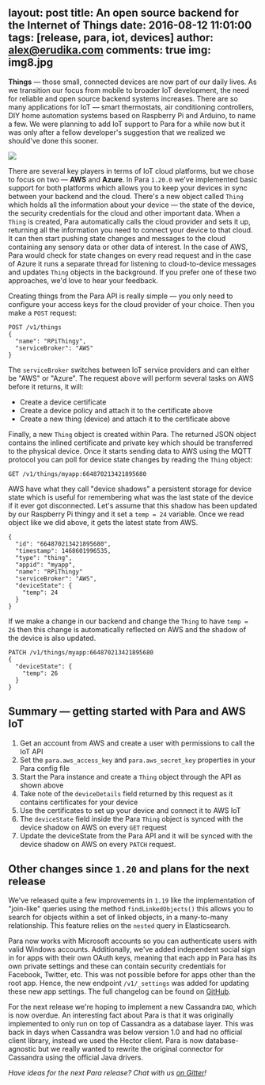 layout: post
title: An open source backend for the Internet of Things
date: 2016-08-12 11:01:00
tags: [release, para, iot, devices]
author: alex@erudika.com
comments: true
img: img8.jpg
---

**Things** — those small, connected devices are now part of our daily lives. As we transition our focus from mobile to broader IoT development, the need for reliable and open source backend systems increases. There are so many applications for IoT — smart thermostats, air conditioning controllers, DIY home automation systems based on Raspberry Pi and Arduino, to name a few. We were planning to add IoT support to Para for a while now but it was only after a fellow developer's suggestion that we realized we should've done this sooner. 

<!-- more -->

![](https://erudika.com/assets/img/blogpost_media6.png)

There are several key players in terms of IoT cloud platforms, but we chose to focus on two — **AWS** and **Azure**. In Para `1.20.0` we've implemented basic support for both platforms which allows you to keep your devices in sync between your backend and the cloud. There's a new object called `Thing` which holds all the information about your device — the state of the device, the security credentials for the cloud and other important data. When a `Thing` is created, Para automatically calls the cloud provider and sets it up, returning all the information you need to connect your device to that cloud. It can then start pushing state changes and messages to the cloud containing any sensory data or other data of interest. In the case of AWS, Para would check for state changes on every read request and in the case of Azure it runs a separate thread for listening to cloud-to-device messages and updates `Thing` objects in the background. If you prefer one of these two approaches, we'd love to hear your feedback. 

Creating things from the Para API is really simple — you only need to configure your access keys for the cloud provider of your choice. Then you make a `POST` request:

```
POST /v1/things
{
  "name": "RPiThingy",
  "serviceBroker": "AWS"
}
```

The `serviceBroker` switches between IoT service providers and can either be "AWS" or "Azure". The request above will perform several tasks on AWS before it returns, it will:
 
- Create a device certificate
- Create a device policy and attach it to the certificate above
- Create a new thing (device) and attach it to the certificate above

Finally, a new `Thing` object is created within Para. The returned JSON object contains the inlined certificate and private key which should be transferred to the physical device. Once it starts sending data to AWS using the MQTT protocol you can poll for device state changes by reading the `Thing` object:

```
GET /v1/things/myapp:664870213421895680
```

AWS have what they call "device shadows" a persistent storage for device state which is useful for remembering what was the last state of the device if it ever got disconnected. Let's assume that this shadow has been updated by our Raspberry Pi thingy and it set a `temp = 24` variable. Once we read object like we did above, it gets the latest state from AWS. 

```
{
  "id": "664870213421895680",
  "timestamp": 1468601996535,
  "type": "thing",
  "appid": "myapp",
  "name": "RPiThingy"
  "serviceBroker": "AWS",
  "deviceState": {
  	"temp": 24
  }
}
```

If we make a change in our backend and change the `Thing` to have `temp = 26` then this change is automatically reflected on AWS and the shadow of the device is also updated.

```
PATCH /v1/things/myapp:664870213421895680
{
  "deviceState": {
    "temp": 26
  }
}
```

## Summary — getting started with Para and AWS IoT

1. Get an account from AWS and create a user with permissions to call the IoT API
2. Set the `para.aws_access_key` and `para.aws_secret_key` properties in your Para config file
3. Start the Para instance and create a `Thing` object through the API as shown above
4. Take note of the `deviceDetails` field returned by this request as it contains certificates for your device
5. Use the certificates to set up your device and connect it to AWS IoT
6. The `deviceState` field inside the Para `Thing` object is synced with the device shadow on AWS on every `GET` request
7. Update the deviceState from the Para API and it will be synced with the device shadow on AWS on every `PATCH` request.

## Other changes since `1.20` and plans for the next release

We've released quite a few improvements in `1.19` like the implementation of "join-like" queries using the method `findLinkedObjects()` this allows you to search for objects within a set of linked objects, in a many-to-many relationship. This feature relies on the `nested` query in Elasticsearch. 

Para now works with Microsoft accounts so you can authenticate users with valid Windows accounts. Additionally, we've added independent social sign in for apps with their own OAuth keys, meaning that each app in Para has its own private settings and these can contain security credentials for Facebook, Twitter, etc. This was not possible before for apps other than the root app. Hence, the new endpoint `/v1/_settings` was added for updating these new app settings. The full changelog can be found on [GitHub](https://github.com/Erudika/para/releases).

For the next release we're hoping to implement a new Cassandra `DAO`, which is now overdue. An interesting fact about Para is that it was originally implemented to only run on top of Cassandra as a database layer. This was back in days when Cassandra was below version 1.0 and had no official client library, instead we used the Hector client. Para is now database-agnostic but we really wanted to rewrite the original connector for Cassandra using the official Java drivers. 

*Have ideas for the next Para release? Chat with us [on Gitter](https://gitter.im/Erudika/para)!*
